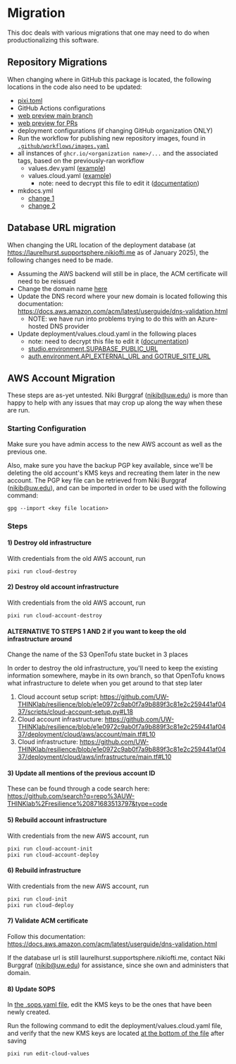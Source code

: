 # Migration

This doc deals with various migrations that one may need to do when productionalizing this software.

## Repository Migrations

When changing where in GitHub this package is located, the following locations in the code also need to be updated:

* [pixi.toml](https://github.com/UW-THINKlab/resilience/blob/main/pixi.toml#L212-L213)
* GitHub Actions configurations
 * [web preview main branch](https://github.com/UW-THINKlab/resilience/blob/main/.github/workflows/web-main.yaml#L18)
 * [web preview for PRs](https://github.com/UW-THINKlab/resilience/blob/main/.github/workflows/webpreview.yaml#L10)
* deployment configurations (if changing GitHub organization ONLY)
 * Run the workflow for publishing new repository images, found in [`.github/workflows/images.yaml`](https://github.com/UW-THINKlab/resilience/blob/main/.github/workflows/images.yaml)
 * all instances of `ghcr.io/<organization name>/...` and the associated tags, based on the previously-ran workflow
   * values.dev.yaml ([example](https://github.com/UW-THINKlab/resilience/blob/74480c2c24eefd3f51e7687cdd94e7053b312d4c/deployment/values.dev.yaml#L23-L25))
   * values.cloud.yaml  ([example](https://github.com/UW-THINKlab/resilience/blob/main/deployment/values.cloud.yaml#L22-L24))
       * note: need to decrypt this file to edit it ([documentation](https://resilience.readthedocs.io/en/latest/deployment/3_cloud_deployment/#editing-deploymentvaluescloudyaml))
* mkdocs.yml
  * [change 1](https://github.com/UW-THINKlab/resilience/blob/e1e0972c9ab0f7a9b889f3c81e2c259441af0437/mkdocs.yml#L5-L6)
  * [change 2](https://github.com/UW-THINKlab/resilience/blob/e1e0972c9ab0f7a9b889f3c81e2c259441af0437/mkdocs.yml#L47-L50)


## Database URL migration

When changing the URL location of the deployment database (at https://laurelhurst.supportsphere.nikiofti.me as of January 2025), the following changes need to be made.

* Assuming the AWS backend will still be in place, the ACM certificate will need to be reissued
 * Change the domain name [here](https://github.com/UW-THINKlab/resilience/blob/74480c2c24eefd3f51e7687cdd94e7053b312d4c/deployment/cloud/aws/infrastructure/modules/server/main.tf#L252)
 * Update the DNS record where your new domain is located following this documentation: https://docs.aws.amazon.com/acm/latest/userguide/dns-validation.html 
   * NOTE: we have run into problems trying to do this with an Azure-hosted DNS provider
* Update deployment/values.cloud.yaml in the following places
    * note: need to decrypt this file to edit it ([documentation](https://resilience.readthedocs.io/en/latest/deployment/3_cloud_deployment/#editing-deploymentvaluescloudyaml))
    * [studio.environment.SUPABASE_PUBLIC_URL](https://github.com/UW-THINKlab/resilience/blob/74480c2c24eefd3f51e7687cdd94e7053b312d4c/deployment/values.cloud.yaml#L46)
    * [auth.environment.API_EXTERNAL_URL and GOTRUE_SITE_URL](https://github.com/UW-THINKlab/resilience/blob/74480c2c24eefd3f51e7687cdd94e7053b312d4c/deployment/values.cloud.yaml#L60-L61)


## AWS Account Migration

These steps are as-yet untested. Niki Burggraf (nikib@uw.edu) is more than happy to help with any issues that may crop up along the way when these are run.

### Starting Configuration

Make sure you have admin access to the new AWS account as well as the previous one.

Also, make sure you have the backup PGP key available, since we'll be deleting the old account's KMS keys and recreating them later in the new account. The PGP key file can be retrieved from Niki Burggraf (nikib@uw.edu), and can be imported in order to be used with the following command:

```
gpg --import <key file location>
```

### Steps

#### 1) Destroy old infrastructure

With credentials from the old AWS account, run

```
pixi run cloud-destroy
```

#### 2) Destroy old account infrastructure

With credentials from the old AWS account, run 

```
pixi run cloud-account-destroy
```

#### ALTERNATIVE TO STEPS 1 AND 2 if you want to keep the old infrastructure around

Change the name of the S3 OpenTofu state bucket in 3 places 

In order to destroy the old infrastructure, you'll need to keep the existing information somewhere, maybe in its own branch, so that OpenTofu knows what infrastructure to delete when you get around to that step later

1. Cloud account setup script: https://github.com/UW-THINKlab/resilience/blob/e1e0972c9ab0f7a9b889f3c81e2c259441af0437/scripts/cloud-account-setup.py#L18
2. Cloud account infrastructure: https://github.com/UW-THINKlab/resilience/blob/e1e0972c9ab0f7a9b889f3c81e2c259441af0437/deployment/cloud/aws/account/main.tf#L10
3. Cloud infrastructure: https://github.com/UW-THINKlab/resilience/blob/e1e0972c9ab0f7a9b889f3c81e2c259441af0437/deployment/cloud/aws/infrastructure/main.tf#L10 

#### 3) Update all mentions of the previous account ID
These can be found through a code search here: https://github.com/search?q=repo%3AUW-THINKlab%2Fresilience%20871683513797&type=code
#### 5) Rebuild account infrastructure

With credentials from the new AWS account, run

```
pixi run cloud-account-init
pixi run cloud-account-deploy
```

#### 6) Rebuild infrastructure

With credentials from the new AWS account, run

```
pixi run cloud-init
pixi run cloud-deploy
```

#### 7) Validate ACM certificate

Follow this documentation: https://docs.aws.amazon.com/acm/latest/userguide/dns-validation.html 

If the database url is still laurelhurst.supportsphere.nikiofti.me, contact Niki Burggraf (nikib@uw.edu) for assistance, since she own and administers that domain.

#### 8) Update SOPS

In [the .sops.yaml file](https://github.com/UW-THINKlab/resilience/blob/main/.sops.yaml), edit the KMS keys to be the ones that have been newly created.

Run the following command to edit the deployment/values.cloud.yaml file, and verify that the new KMS keys are located [at the bottom of the file](https://github.com/UW-THINKlab/resilience/blob/main/deployment/values.cloud.yaml#L188-L196) after saving

```
pixi run edit-cloud-values
```